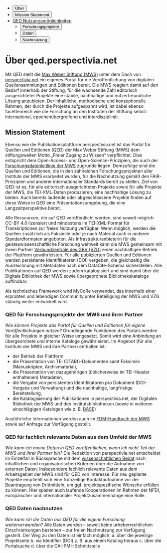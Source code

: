 <ul class="qed-sub-menu nav nav-pills" role="tablist">

  <li
    class="nav-item"
    role="presentation">
    <button
      class="nav-link active"
      id="qed-about-tab"
      data-bs-toggle="pill"
      data-bs-target="#qed-about"
      type="button"
      role="tab"
      aria-controls="qed-about"
      aria-selected="true">
      Über
    </button>
  </li>
  <li
    class="nav-item"
    role="presentation">
    <button
      class="nav-link"
      id="qed-mission-tab"
      data-bs-toggle="pill"
      data-bs-target="#qed-mission"
      type="button"
      role="tab"
      aria-controls="qed-mission"
      aria-selected="false">
      Mission Statement
    </button>
  </li>
  <li
    class="nav-item dropdown">
    <a
      aria-current="page"
      href="#"
      class="router-link-exact-active nav-link dropdown-toggle"
      role="button"
      data-bs-toggle="dropdown"
      aria-expanded="false">
      QED Nutzungsmöglichkeiten
    </a>
    <ul class="dropdown-menu">
      <li>
        <button
          class="dropdown-item"
          id="qed-sience-tab"
          data-bs-toggle="pill"
          data-bs-target="#qed-sience"
          type="button"
          role="tab"
          aria-controls="qed-sience"
          aria-selected="false">
          Forschungsprojekte
        </button>
      </li>
      <li>
        <button
          class="dropdown-item"
          id="qed-mwsdata-tab"
          data-bs-toggle="pill"
          data-bs-target="#qed-mwsdata"
          type="button"
          role="tab"
          aria-controls="qed-mwsdata"
          aria-selected="false">
          Daten
        </button>
      </li>
      <li>
        <button
          class="dropdown-item"
          id="qed-reuse-tab"
          data-bs-toggle="pill"
          data-bs-target="#qed-reuse"
          type="button"
          role="tab"
          aria-controls="qed-reuse"
          aria-selected="false">
          Nachnutzung
        </button>
      </li>
    </ul>
  </li>
</ul>

<div
  class="tab-content"
  id="qed-about-tabs">
  <div
    class="tab-pane fade show active"
    id="qed-about"
    role="tabpanel"
    aria-labelledby="qed-about-tab"
    tabindex="0">

# Über qed.perspectivia.net

Mit QED stellt die [Max Weber Stiftung (MWS)](https://www.maxweberstiftung.de/startseite.html) unter dem Dach von [perspectivia.net](https://perspectivia.net) ein eigenes Portal für die Veröffentlichung von digitalen Quellensammlungen und Editionen bereit. Die MWS reagiert damit auf den Bedarf innerhalb der Stiftung, für die wachsende Zahl editorisch ausgerichteter Projekte eine stabile, nachhaltige und nutzerfreundliche Lösung anzubieten. Der inhaltliche, methodische und konzeptionelle Rahmen, der durch die Projekte aufgespannt wird, ist dabei ebenso facettenreich wie die Forschung an den Instituten der Stiftung selbst: international, epochenübergreifend und interdisziplinär.

  </div>
  <div
    class="tab-pane fade"
    id="qed-mission"
    role="tabpanel"
    aria-labelledby="qed-mission-tab"
    tabindex="0">

## Mission Statement
Ebenso wie die Publikationsplattform perspectivia.net ist das Portal für Quellen und Editionen (QED) der Max Weber Stiftung (MWS) dem stiftungsweiten Motto „Freier Zugang zu Wissen“ verpflichtet. Dies entspricht dem Open-Access- und Open-Science-Prinzipien, die auch der [Forschungsdatenleitlinie der MWS](https://zenodo.org/records/10219503) zugrunde liegen. Demzufolge sind die Quellen und Editionen, die in den zahlreichen Forschungsprojekten aller Institute der MWS erarbeitet wurden, für die Nachnutzung gemäß den FAIR-Prinzipien und anderer internationaler Standards bereit zu stellen. Ziel von QED ist es, für alle editorisch ausgerichteten Projekte sowie für alle Projekte der MWS, die TEI-XML-Daten produzieren, eine nachhaltige Lösung zu bieten. Auch bereits laufende oder abgeschlossene Projekte finden auf diese Weise in QED eine Präsentationsumgebung, die eine Langzeitperspektive bietet.

Alle Ressourcen, die auf QED veröffentlicht werden, sind soweit möglich CC-BY 4.0 lizensiert und mindestens im TEI-XML-Format für Transkriptionen zur freien Nutzung verfügbar. Wenn möglich, werden die Quellen zusätzlich als Faksimile oder je nach Material auch in anderen Standardformaten angeboten.
Als Infrastrukturanbieterin für die geisteswissenschaftliche Forschung weltweit kann die MWS gemeinsam mit ihrem Partner [Verbundzentrale des GBV (VZG)](https://www.gbv.de/informationen/Verbundzentrale) einen nachhaltigen Betrieb der Plattform gewährleisten. Für alle publizierten Quellen und Editionen werden persistente Identifikatoren (DOI) vergeben, die gleichzeitig die Auszeichnung mit Metadaten nach dem DataCite-Schema sicherstellen. Alle Publikationen auf QED werden zudem katalogisiert und sind damit über die Digitale Bibliothek der MWS sowie übergeordnete Bibliothekskataloge auffindbar.

Als technisches Framework wird MyCoRe verwendet, das innerhalb einer erprobten und lebendigen Community unter Beteiligung der MWS und VZG ständig weiter entwickelt wird.

  </div>
  <div
    class="tab-pane fade"
    id="qed-sience"
    role="tabpanel"
    aria-labelledby="qed-sience-tab"
    tabindex="0">

### QED für Forschungsprojekte der MWS und ihrer Partner
*Wie können Projekte das Portal für Quellen und Editionen für eigene Veröffentlichungen nutzen?*
Grundlegende Funktionen des Portals werden für alle Projekte in gleicher Weise umgesetzt. Somit wird eine Anbindung an übergeordnete und interne Kataloge gewährleistet.
Im Angebot (für alle Institute der MWS und ihre Partner) enthalten ist:
- der Betrieb der Plattform
- die Präsentation von TEI (DTABf)-Dokumenten samt Faksimile (Manuskripten, Archivmaterial),
- die Präsentation von dazugehörigen (üblicherweise im TEI-Header enthaltenen) Metadaten,
- die Vergabe von persistenten Identifikatoren pro Dokument (DOI-Vergabe und Verwaltung) und die nachhaltige, langfristige Bereitstellung,
- die Katalogisierung der Publikationen in perspectivia.net, der Digitalen Bibliothek der MWS und den Institutsbibliotheken (sowie in weiteren einschlägigen Katalogen wie z. B. [BASE](https://www.base-search.net/))

Ausführliche Informationen werden auch im [FDM-Handbuch der MWS](https://projects.academiccloud.de/projects/fdm-praxis-in-der-mws/wiki/portal-fur-quellen-und-editionen-qed) sowie auf Anfrage zur Verfügung gestellt.

  </div>
  <div
    class="tab-pane fade"
    id="qed-mwsdata"
    role="tabpanel"
    aria-labelledby="qed-mwsdata-tab"
    tabindex="0">

### QED für fachlich relevante Daten aus dem Umfeld der MWS
*Wie kann ich meine Daten in QED veröffentlichen, wenn ich nicht Teil der MWS und ihrer Partner bin?*
Die Redaktion von perspectivia.net entscheidet im Einzelfall in Rücksprache mit dem [wissenschaftlichen Beirat](https://perspectivia.net/content/about/beirat.xml) nach inhaltlichen und organisatorischen Kriterien über die Aufnahme von externen Daten. Insbesondere fachlich relevante Daten aus dem Arbeitsgebiet der MWS sind für QED von Interesse. Für neu geplante Projekte empfiehlt sich eine frühzeitige Kontaktaufnahme vor der Beantragung von Drittmitteln, um ggf. projektspezifische Wünsche erfüllen zu können. Hier spielen auch laufende Kooperationen im Rahmen der NFDI, europäischer und internationaler Projektzusammenhänge eine Rolle.

  </div>
  <div
    class="tab-pane fade"
    id="qed-reuse"
    role="tabpanel"
    aria-labelledby="qed-reuse-tab"
    tabindex="0">

### QED Daten nachnutzen
*Wie kann ich die Daten aus QED für die eigene Forschung weiterverwenden?*
Alle Daten werden – soweit keine urheberrechtlichen Einschränkungen bestehen – zur freien Nachnutzung zur Verfügung gestellt. Der Weg zu den Daten ist einfach möglich:
a.  über die jeweilige Projektseite
b.  via Identifier (DOI) z. B. aus einem Katalog heraus
c.  über die Portalsuche
d.  über die OAI-PMH Schnittstelle

  </div>
</div>
